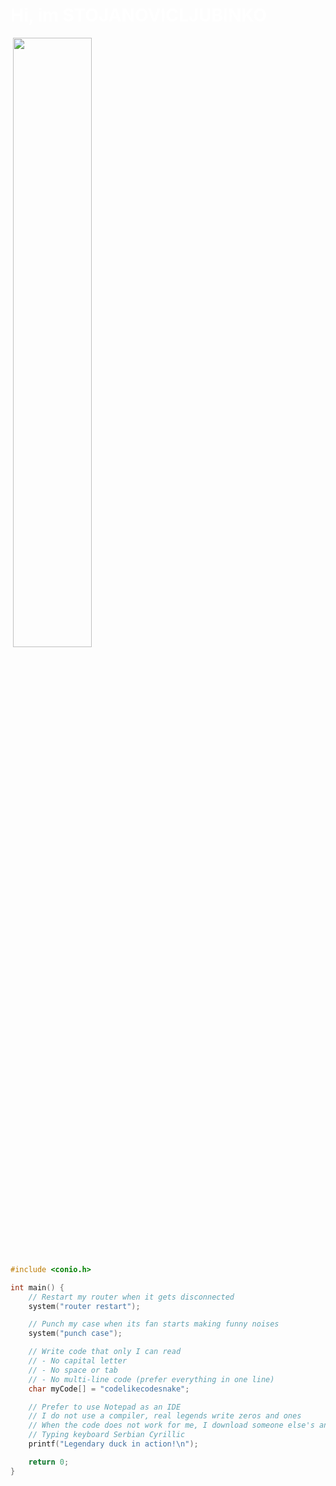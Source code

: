 <h1 style="color:white;">Hi, im STOJANOVICLJUBINKO</h1>

![]()
<img src="https://i.imgur.com/36zsqKT.gif" data-canonical-src="https://i.imgur.com/36zsqKT.gif" width="50%" height="50%" />



              
```c
#include <conio.h>

int main() {
    // Restart my router when it gets disconnected
    system("router restart");

    // Punch my case when its fan starts making funny noises
    system("punch case");

    // Write code that only I can read
    // - No capital letter
    // - No space or tab
    // - No multi-line code (prefer everything in one line)
    char myCode[] = "codelikecodesnake";

    // Prefer to use Notepad as an IDE
    // I do not use a compiler, real legends write zeros and ones
    // When the code does not work for me, I download someone else's and upload it to GitHub
    // Typing keyboard Serbian Cyrillic
    printf("Legendary duck in action!\n");

    return 0;
}
```

